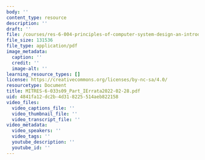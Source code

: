 ```yaml
---
body: ''
content_type: resource
description: ''
draft: ''
file: /courses/res-6-004-principles-of-computer-system-design-an-introduction-spring-2009/mitres-6-033s09_part_ierrata2022-02-28.pdf
file_size: 131536
file_type: application/pdf
image_metadata:
  caption: ''
  credit: ''
  image-alt: ''
learning_resource_types: []
license: https://creativecommons.org/licenses/by-nc-sa/4.0/
resourcetype: Document
title: MITRES-6-033s09_Part_IErrata2022-02-28.pdf
uid: 4841fa12-dc2b-4d31-8225-514aeb822158
video_files:
  video_captions_file: ''
  video_thumbnail_file: ''
  video_transcript_file: ''
video_metadata:
  video_speakers: ''
  video_tags: ''
  youtube_description: ''
  youtube_id: ''
---
```


